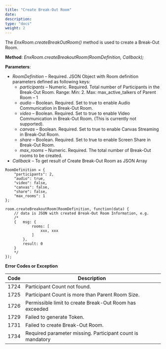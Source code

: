```yaml
---
title: "Create Break-Out Room"
date: 
description:
type: "docs"
weight: 2
---
```


The *EnxRoom.createBreakOutRoom()* method is used to create a Break-Out Room.

**Method**: *EnxRoom.createBreakoutRoom(RoomDefinition, Callback);*

**Parameters**:
- *RoomDefinition* – Required. JSON Object with Room definition parameters defined as following keys:
    - *participants* – Numeric. Required. Total number of Participants in the Break-Out Room. Range: Min: 2. Max: max_active_talkers of Parent Room – 1
    - *audio* – Boolean. Required. Set to true to enable Audio Communication in Break-Out Room.
    - *video* – Boolean. Required. Set to true to enable Video Communication in Break-Out Room. (This is currently not supported).
    - *canvas* – Boolean. Required. Set to true to enable Canvas Streaming in Break-Out Room.
    - *share* – Boolean. Required. Set to true to enable Screen Share in Break-Out Room.
    - *max_rooms* – Numeric. Required. The total number of Break-Out rooms to be created.
- *Callback* – To get result of Create Break-Out Room as JSON Array
```
RoomDefinition = {
	"participants": 2, 
	"audio": true,
	"video": false, 
	"canvas": false, 
	"share": false, 
	"max_rooms": 1
};

room.createBreakoutRoom(RoomDefinition, function(data) {
	// data is JSON with created Break-Out Room Information, e.g.
	/*		
	{	msg: {​​
			rooms: [ 
				xxx, xxx
			]
		},
		result: 0
	}
	*/
});
```
**Error Codes or Exception**

| Code        | Description |
| ----------- | ----------- |
| 1724        | Participant Count not found.|
| 1725        | Participant Count is more than Parent Room Size.|
| 1726        | Permissible limit to create Break-Out Room has exceeded        |
| 1729        | Failed to generate Token.        |
| 1731        | Failed to create Break-Out Room.        |
| 1734        | Required parameter missing. Participant count is mandatory        |
